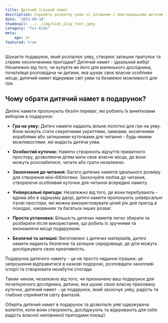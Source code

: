 ```yaml
---
title: Дитячий ігровий намет
description: Сприяйте розвитку уяви зі затишним і пригодницьким дитячим наметом.
date: '2023-09-18'
thumbnail: ../../img/kids_play_tent.jpeg
category: "for-kids"
meta:
    age: 3+
featured: true
---
```

Шукаєте подарунок, який розпалює уяву, створює затишне притулок та сприяє нескінченним пригодам? Дитячий намет - ідеальний вибір! Незалежно від того, чи купуєте ви його для маленького дослідника, початківця розповідача чи дитини, яка шукає своє власне особливе місце, дитячий намет відкриває світ уяви та безмежні можливості для гри.

## Чому обрати дитячий намет в подарунок?

Дитячі намети пропонують безліч переваг, які роблять їх винятковим вибором в подарунок:

- **Гра на уяву:** Дитячі намети надають вільне полотно для гри на уяву. Вони можуть стати секретними укриттями, замками, космічними кораблями або затишними куточками для читання - будь-якими можливостями, які видасть дитяча уява.

- **Особистий куточок:** Намети створюють відчуття приватного простору, дозволяючи дітям мати своє власне місце, де вони можуть розслабитися, читати або грати незалежно.

- **Заохочення до читання:** Багато дитячих наметів ідеального розміру для створення міні-бібліотеки. Заохочуйте любов до читання, створюючи особливий куточок для читання всередині намету.

- **Універсальні пригоди:** Незалежно від того, де вони перебувають - вдома або в задньому дворі, дитячі намети пропонують універсальні ігрові простори, які можна використовувати цілий рік для пригод в походах, чаюваннях та багатьох інших розваг.

- **Проста установка:** Більшість дитячих наметів легко збирати та розбирати після використання, що робить їх зручними та економлячи місце подарунком.

- **Безпечні та затишні:** Виготовлені з дитячих матеріалів, дитячі намети надають безпечне та затишне середовище, де діти можуть досліджувати свою креативність.

Подарунок дитячого намету - це не просто надання іграшки; це запрошення відправитися в казкові подорожі, розповідати захопливі історії та створювати незабутні спогади.

Таким чином, незалежно від того, чи призначено ваш подарунок для початкуючого дослідника, дитини, яка шукає свою власну приховану куточок, дитячий намет - це подарунок, який заохочує уяву, радість та глибоке сприйняття світу фантазій.

Оберіть дитячий намет в подарунок та дозвольте уяві одержувача взлетіти, коли вони створюють, досліджують та відкривають для себе радість власної наповненої пригодами локації.
